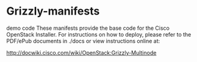 Grizzly-manifests
================
demo code
These manifests provide the base code for the Cisco OpenStack Installer.
For instructions on how to deploy, please refer to the PDF/ePub documents
in ./docs or view instructions online at:

http://docwiki.cisco.com/wiki/OpenStack:Grizzly-Multinode

